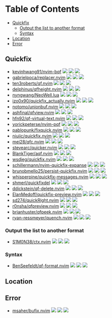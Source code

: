 # Table of Contents

<!-- toc -->

- [Quickfix](#quickfix)
  - [Output the list to another format](#output-the-list-to-another-format)
  - [Syntax](#syntax)
- [Location](#location)
- [Error](#error)

<!-- tocstop -->

## Quickfix

- [kevinhwang91/nvim-bqf](https://github.com/kevinhwang91/nvim-bqf) ![](https://img.shields.io/github/stars/kevinhwang91/nvim-bqf) ![](https://img.shields.io/github/last-commit/kevinhwang91/nvim-bqf) ![](https://img.shields.io/github/commit-activity/y/kevinhwang91/nvim-bqf)
- [gabrielpoca/replacer.nvim](https://github.com/gabrielpoca/replacer.nvim) ![](https://img.shields.io/github/stars/gabrielpoca/replacer.nvim) ![](https://img.shields.io/github/last-commit/gabrielpoca/replacer.nvim) ![](https://img.shields.io/github/commit-activity/y/gabrielpoca/replacer.nvim)
- [ten3roberts/qf.nvim](https://github.com/ten3roberts/qf.nvim) ![](https://img.shields.io/github/stars/ten3roberts/qf.nvim) ![](https://img.shields.io/github/last-commit/ten3roberts/qf.nvim) ![](https://img.shields.io/github/commit-activity/y/ten3roberts/qf.nvim)
- [delphinus/qfheight.nvim](https://github.com/delphinus/qfheight.nvim) ![](https://img.shields.io/github/stars/delphinus/qfheight.nvim) ![](https://img.shields.io/github/last-commit/delphinus/qfheight.nvim) ![](https://img.shields.io/github/commit-activity/y/delphinus/qfheight.nvim)
- [nyngwang/NeoWell.lua](https://github.com/nyngwang/NeoWell.lua) ![](https://img.shields.io/github/stars/nyngwang/NeoWell.lua) ![](https://img.shields.io/github/last-commit/nyngwang/NeoWell.lua) ![](https://img.shields.io/github/commit-activity/y/nyngwang/NeoWell.lua)
- [izo0x90/quickfix_actually.nvim](https://github.com/izo0x90/quickfix_actually.nvim) ![](https://img.shields.io/github/stars/izo0x90/quickfix_actually.nvim) ![](https://img.shields.io/github/last-commit/izo0x90/quickfix_actually.nvim) ![](https://img.shields.io/github/commit-activity/y/izo0x90/quickfix_actually.nvim)
- [notomo/unionbuf.nvim](https://github.com/notomo/unionbuf.nvim) ![](https://img.shields.io/github/stars/notomo/unionbuf.nvim) ![](https://img.shields.io/github/last-commit/notomo/unionbuf.nvim) ![](https://img.shields.io/github/commit-activity/y/notomo/unionbuf.nvim)
- [ashfinal/qfview.nvim](https://github.com/ashfinal/qfview.nvim) ![](https://img.shields.io/github/stars/ashfinal/qfview.nvim) ![](https://img.shields.io/github/last-commit/ashfinal/qfview.nvim) ![](https://img.shields.io/github/commit-activity/y/ashfinal/qfview.nvim)
- [hfn92/qf-virtual-text.nvim](https://github.com/hfn92/qf-virtual-text.nvim) ![](https://img.shields.io/github/stars/hfn92/qf-virtual-text.nvim) ![](https://img.shields.io/github/last-commit/hfn92/qf-virtual-text.nvim) ![](https://img.shields.io/github/commit-activity/y/hfn92/qf-virtual-text.nvim)
- [yorickpeterse/nvim-pqf](https://github.com/yorickpeterse/nvim-pqf) ![](https://img.shields.io/github/stars/yorickpeterse/nvim-pqf) ![](https://img.shields.io/github/last-commit/yorickpeterse/nvim-pqf) ![](https://img.shields.io/github/commit-activity/y/yorickpeterse/nvim-pqf)
- [pablopunk/fixquick.nvim](https://github.com/pablopunk/fixquick.nvim) ![](https://img.shields.io/github/stars/pablopunk/fixquick.nvim) ![](https://img.shields.io/github/last-commit/pablopunk/fixquick.nvim) ![](https://img.shields.io/github/commit-activity/y/pablopunk/fixquick.nvim)
- [niuiic/quickfix.nvim](https://github.com/niuiic/quickfix.nvim) ![](https://img.shields.io/github/stars/niuiic/quickfix.nvim) ![](https://img.shields.io/github/last-commit/niuiic/quickfix.nvim) ![](https://img.shields.io/github/commit-activity/y/niuiic/quickfix.nvim)
- [mei28/qfc.nvim](https://github.com/mei28/qfc.nvim) ![](https://img.shields.io/github/stars/mei28/qfc.nvim) ![](https://img.shields.io/github/last-commit/mei28/qfc.nvim) ![](https://img.shields.io/github/commit-activity/y/mei28/qfc.nvim)
- [stevearc/quicker.nvim](https://github.com/stevearc/quicker.nvim) ![](https://img.shields.io/github/stars/stevearc/quicker.nvim) ![](https://img.shields.io/github/last-commit/stevearc/quicker.nvim) ![](https://img.shields.io/github/commit-activity/y/stevearc/quicker.nvim)
- [BlankTiger/aqf.nvim](https://github.com/BlankTiger/aqf.nvim) ![](https://img.shields.io/github/stars/BlankTiger/aqf.nvim) ![](https://img.shields.io/github/last-commit/BlankTiger/aqf.nvim) ![](https://img.shields.io/github/commit-activity/y/BlankTiger/aqf.nvim)
- [wsdjeg/quickfix.nvim](https://github.com/wsdjeg/quickfix.nvim) ![](https://img.shields.io/github/stars/wsdjeg/quickfix.nvim) ![](https://img.shields.io/github/last-commit/wsdjeg/quickfix.nvim) ![](https://img.shields.io/github/commit-activity/y/wsdjeg/quickfix.nvim)
- [schillermann/nvim-quickfix-expanse](https://github.com/schillermann/nvim-quickfix-expanse) ![](https://img.shields.io/github/stars/schillermann/nvim-quickfix-expanse) ![](https://img.shields.io/github/last-commit/schillermann/nvim-quickfix-expanse) ![](https://img.shields.io/github/commit-activity/y/schillermann/nvim-quickfix-expanse)
- [brunobmello25/persist-quickfix.nvim](https://github.com/brunobmello25/persist-quickfix.nvim) ![](https://img.shields.io/github/stars/brunobmello25/persist-quickfix.nvim) ![](https://img.shields.io/github/last-commit/brunobmello25/persist-quickfix.nvim) ![](https://img.shields.io/github/commit-activity/y/brunobmello25/persist-quickfix.nvim)
- [whisperpine/quickfix-messages.nvim](https://github.com/whisperpine/quickfix-messages.nvim) ![](https://img.shields.io/github/stars/whisperpine/quickfix-messages.nvim) ![](https://img.shields.io/github/last-commit/whisperpine/quickfix-messages.nvim) ![](https://img.shields.io/github/commit-activity/y/whisperpine/quickfix-messages.nvim)
- [shmerl/quickfixdel](https://github.com/shmerl/quickfixdel) ![](https://img.shields.io/github/stars/shmerl/quickfixdel) ![](https://img.shields.io/github/last-commit/shmerl/quickfixdel) ![](https://img.shields.io/github/commit-activity/y/shmerl/quickfixdel)
- [ddickstein/qf-delete.nvim](https://github.com/ddickstein/qf-delete.nvim) ![](https://img.shields.io/github/stars/ddickstein/qf-delete.nvim) ![](https://img.shields.io/github/last-commit/ddickstein/qf-delete.nvim) ![](https://img.shields.io/github/commit-activity/y/ddickstein/qf-delete.nvim)
- [ElanMedoff/quickfix-preview.nvim](https://github.com/ElanMedoff/quickfix-preview.nvim) ![](https://img.shields.io/github/stars/ElanMedoff/quickfix-preview.nvim) ![](https://img.shields.io/github/last-commit/ElanMedoff/quickfix-preview.nvim) ![](https://img.shields.io/github/commit-activity/y/ElanMedoff/quickfix-preview.nvim)
- [sd274/quickRight.nvim](https://github.com/sd274/quickRight.nvim) ![](https://img.shields.io/github/stars/sd274/quickRight.nvim) ![](https://img.shields.io/github/last-commit/sd274/quickRight.nvim) ![](https://img.shields.io/github/commit-activity/y/sd274/quickRight.nvim)
- [r0nsha/qfpreview.nvim](https://github.com/r0nsha/qfpreview.nvim) ![](https://img.shields.io/github/stars/r0nsha/qfpreview.nvim) ![](https://img.shields.io/github/last-commit/r0nsha/qfpreview.nvim) ![](https://img.shields.io/github/commit-activity/y/r0nsha/qfpreview.nvim)
- [brianhuster/qfpeek.nvim](https://github.com/brianhuster/qfpeek.nvim) ![](https://img.shields.io/github/stars/brianhuster/qfpeek.nvim) ![](https://img.shields.io/github/last-commit/brianhuster/qfpeek.nvim) ![](https://img.shields.io/github/commit-activity/y/brianhuster/qfpeek.nvim)
- [ryan-ressmeyer/quench.nvim](https://github.com/ryan-ressmeyer/quench.nvim) ![](https://img.shields.io/github/stars/ryan-ressmeyer/quench.nvim) ![](https://img.shields.io/github/last-commit/ryan-ressmeyer/quench.nvim) ![](https://img.shields.io/github/commit-activity/y/ryan-ressmeyer/quench.nvim)

### Output the list to another format

- [S1M0N38/ctx.nvim](https://github.com/S1M0N38/ctx.nvim) ![](https://img.shields.io/github/stars/S1M0N38/ctx.nvim) ![](https://img.shields.io/github/last-commit/S1M0N38/ctx.nvim) ![](https://img.shields.io/github/commit-activity/y/S1M0N38/ctx.nvim)

### Syntax

- [BenSeefeldt/qf-format.nvim](https://github.com/BenSeefeldt/qf-format.nvim) ![](https://img.shields.io/github/stars/BenSeefeldt/qf-format.nvim) ![](https://img.shields.io/github/last-commit/BenSeefeldt/qf-format.nvim) ![](https://img.shields.io/github/commit-activity/y/BenSeefeldt/qf-format.nvim)

## Location

## Error

- [msaher/bufix.nvim](https://github.com/msaher/bufix.nvim) ![](https://img.shields.io/github/stars/msaher/bufix.nvim) ![](https://img.shields.io/github/last-commit/msaher/bufix.nvim) ![](https://img.shields.io/github/commit-activity/y/msaher/bufix.nvim)
